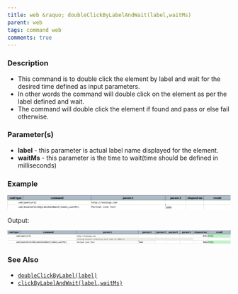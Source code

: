 ```yaml
---
title: web &raquo; doubleClickByLabelAndWait(label,waitMs)
parent: web
tags: command web
comments: true
---
```


### Description

*   This command is to double click the element by label and wait for the desired time defined as input parameters.
*   In other words the command will double click on the element as per the label defined and wait.
*   The command will double click the element if found and pass or else fail otherwise.

### Parameter(s)

- **label** - this parameter is actual label name displayed for the element.
- **waitMs** - this parameter is the time to wait(time should be defined in milliseconds)

### Example

![](image/doubleClickByLabelAndWait_01.png)

Output:

![](image/doubleClickByLabelAndWait_02.png)

### See Also

*   [`doubleClickByLabel(label)`](doubleClickByLabel(label))
*   [`clickByLabelAndWait(label,waitMs)`](clickByLabelAndWait(label,waitMs))